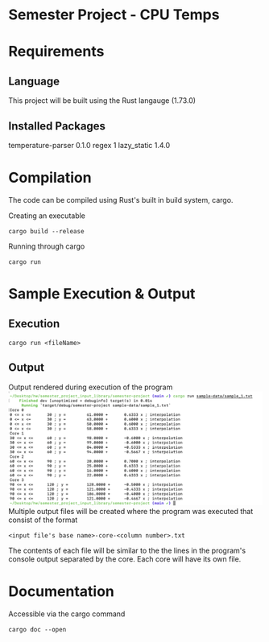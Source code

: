 # Semester Project - CPU Temps

# Requirements

## Language

This project will be built using the Rust langauge (1.73.0)

## Installed Packages

temperature-parser 0.1.0
regex 1
lazy_static 1.4.0

# Compilation

The code can be compiled using Rust's built in build system, cargo.

Creating an executable

```
cargo build --release
```

Running through cargo

```
cargo run
```

# Sample Execution & Output

## Execution

```
cargo run <fileName>
```

## Output

Output rendered during execution of the program
![image](docs/images/output.png)
Multiple output files will be created where the program was executed that consist of the format

```
<input file's base name>-core-<column number>.txt
```

The contents of each file will be similar to the the lines in the program's console output separated by the core. Each core will have its own file.

# Documentation

Accessible via the cargo command

```
cargo doc --open
```
